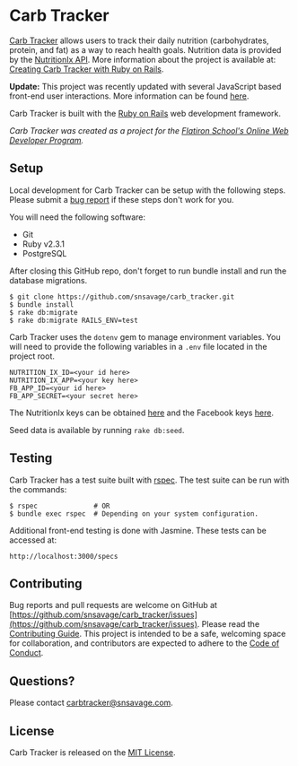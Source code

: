 # Carb Tracker

[Carb Tracker](https://carbtracker.herokuapp.com/static/index) allows users to
track their daily nutrition (carbohydrates, protein, and fat) as a way to reach
health goals.  Nutrition data is provided by the [NutritionIx
API](https://www.nutritionix.com/business/api).  More information about the
project is available at: [Creating Carb Tracker with Ruby on
Rails](https://www.snsavage.com/blog/2017/creatingcarbtrackerwithrubyonrails.html).

**Update:** This project was recently updated with several JavaScript based
front-end user interactions.  More information can be found
[here](https://www.snsavage.com/blog/2017/adding-javascript-and-jquery-user-interactions-to-carb-tracker.html).

Carb Tracker is built with the [Ruby on Rails](http://rubyonrails.org) web
development framework.

*Carb Tracker was created as a project for the [Flatiron School's Online Web
Developer
Program](https://flatironschool.com/programs/online-web-developer-career-course/).*

## Setup
Local development for Carb Tracker can be setup with the following steps.  Please submit a [bug report](https://github.com/snsavage/carb_tracker/issues) if these steps don't work for you.

You will need the following software:

* Git
* Ruby v2.3.1
* PostgreSQL

After closing this GitHub repo, don't forget to run bundle install and run the database migrations.

```
$ git clone https://github.com/snsavage/carb_tracker.git
$ bundle install
$ rake db:migrate
$ rake db:migrate RAILS_ENV=test
```

Carb Tracker uses the ```dotenv``` gem to manage environment variables.  You will need to provide the following variables in a ```.env``` file located in the project root.

```
NUTRITION_IX_ID=<your id here>
NUTRITION_IX_APP=<your key here>
FB_APP_ID=<your id here>
FB_APP_SECRET=<your secret here>
```

The NutritionIx keys can be obtained [here](https://developer.nutritionix.com/) and the Facebook keys [here](https://developers.facebook.com).

Seed data is available by running ```rake db:seed```.

## Testing
Carb Tracker has a test suite built with [rspec](http://rspec.info).  The test suite can be run with the commands:

```
$ rspec              # OR
$ bundle exec rspec  # Depending on your system configuration.
```

Additional front-end testing is done with Jasmine.  These tests can be accessed at:

```
http://localhost:3000/specs
```

## Contributing

Bug reports and pull requests are welcome on GitHub at
[https://github.com/snsavage/carb_tracker/issues](https://github.com/snsavage/carb_tracker/issues).
Please read the [Contributing Guide](./CONTRIBUTING.md).  This project is
intended to be a safe, welcoming space for collaboration, and contributors are
expected to adhere to the [Code of Conduct](./CODE_OF_CONDUCT.md).

## Questions?
Please contact [carbtracker@snsavage.com](mailto:carbtracker@snsavage.com).

## License

Carb Tracker is released on the [MIT License](./LICENSE).

